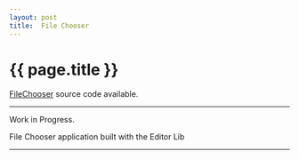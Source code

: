 ```yaml
---
layout: post
title:  File Chooser
---
```


{{ page.title }}
================

[FileChooser][] source code available.

---

Work in Progress.

File Chooser application built with the Editor Lib

---

[FileChooser]: https://github.com/misterdustinface/FileChooser
